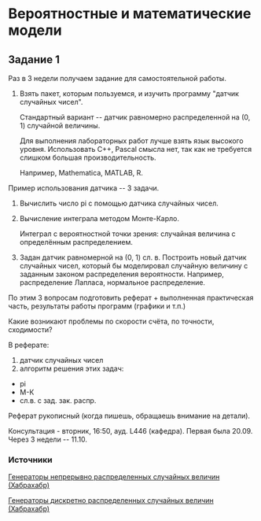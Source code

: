# Вероятностные и математические модели
## Задание 1

Раз в 3 недели получаем задание для самостоятельной работы.

1. Взять пакет, которым пользуемся, и изучить программу "датчик случайных чисел".

   Стандартный вариант -- датчик равномерно распределенной на (0, 1) случайной величины.

   Для выполнения лабораторных работ лучше взять язык высокого уровня. Использовать С++, Pascal смысла нет, так как не требуется слишком большая производительность.

   Например, Mathematica, MATLAB, R.

Пример использования датчика -- 3 задачи.

1. Вычислить число pi с помощью датчика случайных чисел.

2. Вычисление интеграла методом Монте-Карло.

   Интеграл с вероятностной точки зрения: случайная величина с определённым распределением.

3. Задан датчик равномерной на (0, 1) сл. в.
Построить новый датчик случайных чисел, который бы моделировал случайную величину с заданным законом распределения вероятности. Например, распределение Лапласа, нормальное распределение.

По этим 3 вопросам подготовить реферат + выполненная практическая часть, результаты работы программ (графики и т.п.)

Какие возникают проблемы по скорости счёта, по точности, сходимости?

В реферате:
1. датчик случайных чисел
2. алгоритм решения этих задач:
  - pi
  - М-К
  - сл.в. с зад. зак. распр.

Реферат рукописный (когда пишешь, обращаешь внимание на детали).

Консультация - вторник, 16:50, ауд. L446 (кафедра).
Первая была 20.09.
Через 3 недели -- 11.10.


### Источники

[Генераторы непрерывно распределенных случайных величин (Хабрахабр)](https://habrahabr.ru/post/263993/)

[Генераторы дискретно распределенных случайных величин (Хабрахабр)](https://habrahabr.ru/post/265321/)
